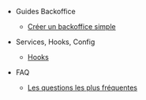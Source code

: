 * Guides Backoffice
  * [Créer un backoffice simple](tutoriel-creation-bo.md)
  
* Services, Hooks, Config
  * [Hooks](hooks.md)
  
  
  
  
* FAQ
  * [Les questions les plus fréquentes](faq.md)